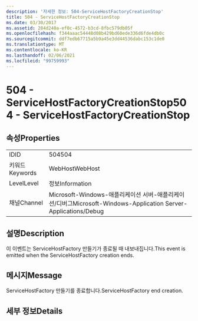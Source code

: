 ```yaml
---
description: '자세한 정보: 504-ServiceHostFactoryCreationStop'
title: 504 - ServiceHostFactoryCreationStop
ms.date: 03/30/2017
ms.assetid: 284d240a-ef0c-4572-b3cd-8fbc579db05f
ms.openlocfilehash: f344aaac54448d08b429bd60ede336d6fde4db0c
ms.sourcegitcommit: ddf7edb67715a5b9a45e3dd44536dabc153c1de0
ms.translationtype: MT
ms.contentlocale: ko-KR
ms.lasthandoff: 02/06/2021
ms.locfileid: "99759993"
---
```

# <a name="504---servicehostfactorycreationstop"></a><span data-ttu-id="370e0-103">504 - ServiceHostFactoryCreationStop</span><span class="sxs-lookup"><span data-stu-id="370e0-103">504 - ServiceHostFactoryCreationStop</span></span>

## <a name="properties"></a><span data-ttu-id="370e0-104">속성</span><span class="sxs-lookup"><span data-stu-id="370e0-104">Properties</span></span>  
  
|||  
|-|-|  
|<span data-ttu-id="370e0-105">ID</span><span class="sxs-lookup"><span data-stu-id="370e0-105">ID</span></span>|<span data-ttu-id="370e0-106">504</span><span class="sxs-lookup"><span data-stu-id="370e0-106">504</span></span>|  
|<span data-ttu-id="370e0-107">키워드</span><span class="sxs-lookup"><span data-stu-id="370e0-107">Keywords</span></span>|<span data-ttu-id="370e0-108">WebHost</span><span class="sxs-lookup"><span data-stu-id="370e0-108">WebHost</span></span>|  
|<span data-ttu-id="370e0-109">Level</span><span class="sxs-lookup"><span data-stu-id="370e0-109">Level</span></span>|<span data-ttu-id="370e0-110">정보</span><span class="sxs-lookup"><span data-stu-id="370e0-110">Information</span></span>|  
|<span data-ttu-id="370e0-111">채널</span><span class="sxs-lookup"><span data-stu-id="370e0-111">Channel</span></span>|<span data-ttu-id="370e0-112">Microsoft-Windows-애플리케이션 서버-애플리케이션/디버그</span><span class="sxs-lookup"><span data-stu-id="370e0-112">Microsoft-Windows-Application Server-Applications/Debug</span></span>|  
  
## <a name="description"></a><span data-ttu-id="370e0-113">설명</span><span class="sxs-lookup"><span data-stu-id="370e0-113">Description</span></span>  

 <span data-ttu-id="370e0-114">이 이벤트는 ServiceHostFactory 만들기가 종료될 때 내보내집니다.</span><span class="sxs-lookup"><span data-stu-id="370e0-114">This event is emitted when the ServiceHostFactory creation ends.</span></span>  
  
## <a name="message"></a><span data-ttu-id="370e0-115">메시지</span><span class="sxs-lookup"><span data-stu-id="370e0-115">Message</span></span>  

 <span data-ttu-id="370e0-116">ServiceHostFactory 만들기를 종료합니다.</span><span class="sxs-lookup"><span data-stu-id="370e0-116">ServiceHostFactory end creation.</span></span>  
  
## <a name="details"></a><span data-ttu-id="370e0-117">세부 정보</span><span class="sxs-lookup"><span data-stu-id="370e0-117">Details</span></span>
